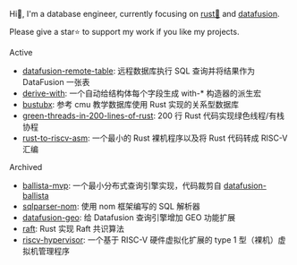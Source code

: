 Hi👋, I'm a database engineer, currently focusing on [rust🦀](https://github.com/rust-lang/rust) and [datafusion](https://github.com/apache/datafusion). 

Please give a star⭐ to support my work if you like my projects.

Active
- [datafusion-remote-table](https://github.com/systemxlabs/datafusion-remote-table): 远程数据库执行 SQL 查询并将结果作为 DataFusion 一张表
- [derive-with](https://github.com/systemxlabs/derive-with): 一个自动给结构体每个字段生成 with-* 构造器的派生宏
- [bustubx](https://github.com/systemxlabs/bustubx): 参考 cmu 教学数据库使用 Rust 实现的关系型数据库
- [green-threads-in-200-lines-of-rust](https://github.com/systemxlabs/green-threads-in-200-lines-of-rust): 200 行 Rust 代码实现绿色线程/有栈协程
- [rust-to-riscv-asm](https://github.com/systemxlabs/rust-to-riscv-asm): 一个最小的 Rust 裸机程序以及将 Rust 代码转成 RISC-V 汇编

Archived
- [ballista-mvp](https://github.com/systemxlabs/ballista-mvp): 一个最小分布式查询引擎实现，代码裁剪自 [datafusion-ballista](https://github.com/apache/datafusion-ballista)
- [sqlparser-nom](https://github.com/systemxlabs/sqlparser-nom): 使用 nom 框架编写的 SQL 解析器
- [datafusion-geo](https://github.com/systemxlabs/datafusion-geo): 给 Datafusion 查询引擎增加 GEO 功能扩展
- [raft](https://github.com/systemxlabs/raft): Rust 实现 Raft 共识算法
- [riscv-hypervisor](https://github.com/systemxlabs/riscv-hypervisor): 一个基于 RISC-V 硬件虚拟化扩展的 type 1 型（裸机）虚拟机管理程序
